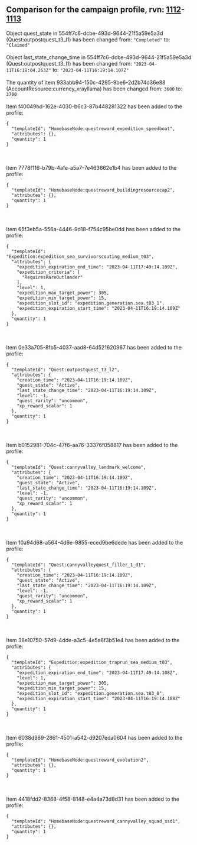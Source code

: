 ## Comparison for the campaign profile, rvn: [1112](https://github.com/PRO100KatYT/FortniteProfileRevisions/tree/main/profiles/campaign/1112%20campaign.json)-[1113](https://github.com/PRO100KatYT/FortniteProfileRevisions/tree/main/profiles/campaign/1113%20campaign.json)

Object quest_state in 554ff7c6-dcbe-493d-9644-21f5a59e5a3d (Quest:outpostquest_t3_l1) has been changed from: `"Completed"` to: `"Claimed"`
<br><br>
Object last_state_change_time in 554ff7c6-dcbe-493d-9644-21f5a59e5a3d (Quest:outpostquest_t3_l1) has been changed from: `"2023-04-11T16:18:04.263Z"` to: `"2023-04-11T16:19:14.107Z"`
<br><br>
The quantity of item 933abb94-150c-4295-9be6-2d2b74d36e88 (AccountResource:currency_xrayllama) has been changed from: `3600` to: `3700`
<br><br>
Item f40049bd-162e-4030-b6c3-87b448281322 has been added to the profile:

```
{
  "templateId": "HomebaseNode:questreward_expedition_speedboat",
  "attributes": {},
  "quantity": 1
}
```

<br><br>
Item 7778f116-b79b-4afe-a5a7-7e463662e1b4 has been added to the profile:

```
{
  "templateId": "HomebaseNode:questreward_buildingresourcecap2",
  "attributes": {},
  "quantity": 1
}
```

<br><br>
Item 65f3eb5a-556a-4446-9d18-f754c95be0dd has been added to the profile:

```
{
  "templateId": "Expedition:expedition_sea_survivorscouting_medium_t03",
  "attributes": {
    "expedition_expiration_end_time": "2023-04-11T17:49:14.109Z",
    "expedition_criteria": [
      "RequiresRareOutlander"
    ],
    "level": 1,
    "expedition_max_target_power": 305,
    "expedition_min_target_power": 15,
    "expedition_slot_id": "expedition.generation.sea.t03_1",
    "expedition_expiration_start_time": "2023-04-11T16:19:14.109Z"
  },
  "quantity": 1
}
```

<br><br>
Item 0e33a705-8fb5-4037-aad8-64d521620967 has been added to the profile:

```
{
  "templateId": "Quest:outpostquest_t3_l2",
  "attributes": {
    "creation_time": "2023-04-11T16:19:14.109Z",
    "quest_state": "Active",
    "last_state_change_time": "2023-04-11T16:19:14.109Z",
    "level": -1,
    "quest_rarity": "uncommon",
    "xp_reward_scalar": 1
  },
  "quantity": 1
}
```

<br><br>
Item b0152981-704c-47f6-aa76-33376f058817 has been added to the profile:

```
{
  "templateId": "Quest:cannyvalley_landmark_welcome",
  "attributes": {
    "creation_time": "2023-04-11T16:19:14.109Z",
    "quest_state": "Active",
    "last_state_change_time": "2023-04-11T16:19:14.109Z",
    "level": -1,
    "quest_rarity": "uncommon",
    "xp_reward_scalar": 1
  },
  "quantity": 1
}
```

<br><br>
Item 10a94d68-a564-4d6e-9855-eced9be6dede has been added to the profile:

```
{
  "templateId": "Quest:cannyvalleyquest_filler_1_d1",
  "attributes": {
    "creation_time": "2023-04-11T16:19:14.109Z",
    "quest_state": "Active",
    "last_state_change_time": "2023-04-11T16:19:14.109Z",
    "level": -1,
    "quest_rarity": "uncommon",
    "xp_reward_scalar": 1
  },
  "quantity": 1
}
```

<br><br>
Item 38e10750-57d9-4dde-a3c5-4e5a8f3b51e4 has been added to the profile:

```
{
  "templateId": "Expedition:expedition_traprun_sea_medium_t03",
  "attributes": {
    "expedition_expiration_end_time": "2023-04-11T17:49:14.108Z",
    "level": 1,
    "expedition_max_target_power": 305,
    "expedition_min_target_power": 15,
    "expedition_slot_id": "expedition.generation.sea.t03_0",
    "expedition_expiration_start_time": "2023-04-11T16:19:14.108Z"
  },
  "quantity": 1
}
```

<br><br>
Item 6038d989-2861-4501-a542-d9207eda0604 has been added to the profile:

```
{
  "templateId": "HomebaseNode:questreward_evolution2",
  "attributes": {},
  "quantity": 1
}
```

<br><br>
Item 4418fdd2-8368-4f58-8148-e4a4a73d8d31 has been added to the profile:

```
{
  "templateId": "HomebaseNode:questreward_cannyvalley_squad_ssd1",
  "attributes": {},
  "quantity": 1
}
```

<br><br>
